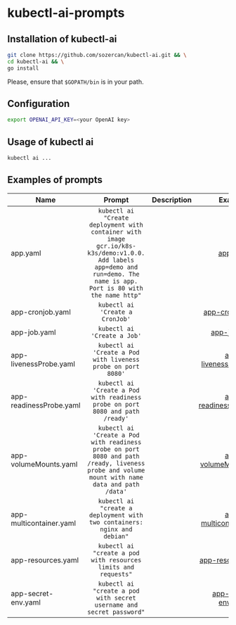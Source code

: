 # kubectl-ai-prompts

## Installation of kubectl-ai

```bash
git clone https://github.com/sozercan/kubectl-ai.git && \
cd kubectl-ai && \
go install
```

Please, ensure that ```$GOPATH/bin``` is in your path.

## Configuration

```bash
export OPENAI_API_KEY=<your OpenAI key>
```

## Usage of kubectl ai

```bash
kubectl ai ...
```

## Examples of prompts

|   Name   |  Prompt   |  Description   |  Example   |
-----------|:---------:|:--------------:|:----------:|
| app.yaml         | ```kubectl ai "Create deployment with container with image gcr.io/k8s-k3s/demo:v1.0.0. Add labels app=demo and run=demo. The name is app. Port is 80 with the name http"```          |                | [app.yaml](yaml/app.yaml)           |
| app-cronjob.yaml         |  ```kubectl ai 'Create a CronJob'```         |                |  [app-cronjob.yaml](yaml/app-cronjob.yaml)          |
| app-job.yaml         |  ```kubectl ai 'Create a Job'```         |                |  [app-job.yaml](yaml/app-job.yaml)          |
| app-livenessProbe.yaml         |  ```kubectl ai 'Create a Pod with liveness probe on port 8080'```         |                |  [app-livenessProbe.yaml](yaml/app-livenessProbe.yaml)          |
| app-readinessProbe.yaml         |  ```kubectl ai 'Create a Pod with readiness probe on port 8080 and path /ready'```         |                |  [app-readinessProbe.yaml](yaml/app-readinessProbe.yaml)          |
| app-volumeMounts.yaml         |  ```kubectl ai 'Create a Pod with readiness probe on port 8080 and path /ready, liveness probe and volume mount with name data and path /data'```         |                |  [app-volumeMounts.yaml](yaml/app-volumeMounts.yaml)          |
| app-multicontainer.yaml         |  ```kubectl ai "create a deployment with two containers: nginx and debian"```         |                |  [app-multicontainer.yaml](yaml/app-multicontainer.yaml)          |
| app-resources.yaml         |  ```kubectl ai "create a pod with resources limits and requests"```         |                |  [app-resources.yaml](yaml/app-resources.yaml)          |
| app-secret-env.yaml         |  ```kubectl ai "create a pod with secret username and secret password"```         |                |  [app-secret-env.yaml](yaml/app-secret-env.yaml)          |